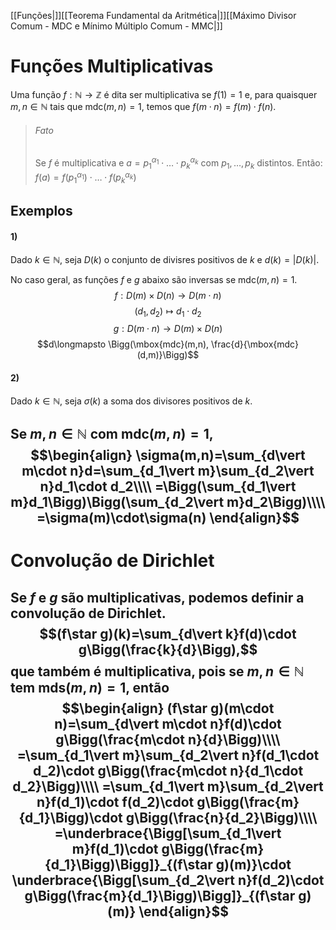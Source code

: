 [[Funções|]][[Teorema Fundamental da Aritmética|]][[Máximo Divisor Comum - MDC e Mínimo Múltiplo Comum - MMC|]]
# Funções Multiplicativas
Uma função $f:\mathbb{N}\longrightarrow\mathbb{Z}$ é dita ser multiplicativa se $f(1)=1$ e, para quaisquer $m, n\in\mathbb{N}$ tais que $\mbox{mdc}(m,n)=1$, temos que $f(m\cdot n)=f(m)\cdot f(n)$.

>###### Fato
>Se $f$ é multiplicativa e $a = p_1^{\alpha_1}\cdot \ldots \cdot p_k^{\alpha_k}$ com $p_1,\ldots,p_k$ distintos. Então:
>$f(a)=f(p_1^{\alpha_1})\cdot\ldots\cdot f(p_k^{\alpha_k})$ 

## Exemplos
#### 1)
Dado $k\in\mathbb{N}$, seja $D(k)$ o conjunto de divisres positivos de $k$ e $d(k)=\vert D(k)\vert$.

No caso geral, as funções $f$ e $g$ abaixo são inversas se $\mbox{mdc}(m,n)=1$.
$$f:D(m)\times D(n)\longrightarrow D(m\cdot n)$$
$$(d_1,d_2)\longmapsto d_1\cdot d_2$$$$g:D(m\cdot n)\longrightarrow D(m)\times D(n)$$$$d\longmapsto \Bigg(\mbox{mdc}(m,n), \frac{d}{\mbox{mdc}(d,m)}\Bigg)$$
#### 2)
Dado $k\in\mathbb{N}$, seja $\sigma(k)$ a soma dos divisores positivos de $k$.

Se $m,n\in\mathbb{N}$ com $\mbox{mdc}(m,n)=1$,
$$\begin{align}
\sigma(m,n)=\sum_{d\vert m\cdot n}d=\sum_{d_1\vert m}\sum_{d_2\vert n}d_1\cdot d_2\\\\
=\Bigg(\sum_{d_1\vert m}d_1\Bigg)\Bigg(\sum_{d_2\vert m}d_2\Bigg)\\\\
=\sigma(m)\cdot\sigma(n)
\end{align}$$
---
# Convolução de Dirichlet
Se $f$ e $g$ são multiplicativas, podemos definir a **convolução de Dirichlet**.
$$(f\star g)(k)=\sum_{d\vert k}f(d)\cdot g\Bigg(\frac{k}{d}\Bigg),$$
que também é multiplicativa, pois se $m,n\in\mathbb{N}$ tem $\mbox{mds}(m,n)=1$, então
$$\begin{align}
(f\star g)(m\cdot n)=\sum_{d\vert m\cdot n}f(d)\cdot g\Bigg(\frac{m\cdot n}{d}\Bigg)\\\\
=\sum_{d_1\vert m}\sum_{d_2\vert n}f(d_1\cdot d_2)\cdot g\Bigg(\frac{m\cdot n}{d_1\cdot d_2}\Bigg)\\\\
=\sum_{d_1\vert m}\sum_{d_2\vert n}f(d_1)\cdot f(d_2)\cdot g\Bigg(\frac{m}{d_1}\Bigg)\cdot g\Bigg(\frac{n}{d_2}\Bigg)\\\\
=\underbrace{\Bigg[\sum_{d_1\vert m}f(d_1)\cdot g\Bigg(\frac{m}{d_1}\Bigg)\Bigg]}_{(f\star g)(m)}\cdot \underbrace{\Bigg[\sum_{d_2\vert n}f(d_2)\cdot g\Bigg(\frac{m}{d_1}\Bigg)\Bigg]}_{(f\star g)(m)}
\end{align}$$
---